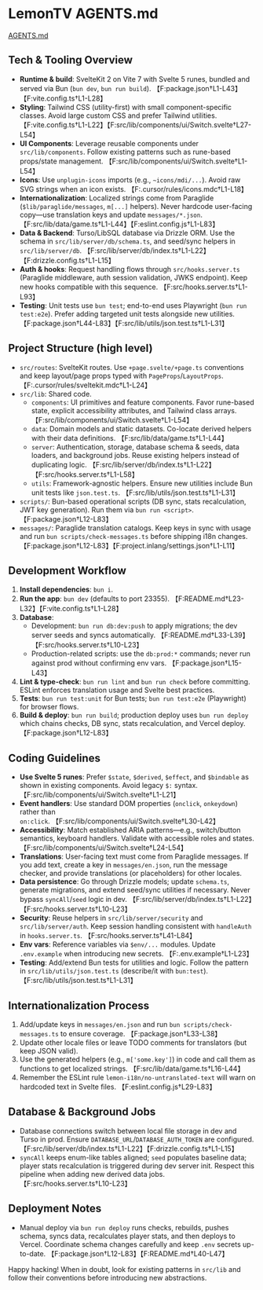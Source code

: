 # LemonTV AGENTS.md

[AGENTS.md](https://agents.md)

## Tech & Tooling Overview
- **Runtime & build**: SvelteKit 2 on Vite 7 with Svelte 5 runes, bundled and served via Bun (`bun dev`, `bun run build`). 【F:package.json†L1-L43】【F:vite.config.ts†L1-L28】
- **Styling**: Tailwind CSS (utility-first) with small component-specific classes. Avoid large custom CSS and prefer Tailwind utilities. 【F:vite.config.ts†L1-L22】【F:src/lib/components/ui/Switch.svelte†L27-L54】
- **UI Components**: Leverage reusable components under `src/lib/components`. Follow existing patterns such as rune-based props/state management. 【F:src/lib/components/ui/Switch.svelte†L1-L54】
- **Icons**: Use `unplugin-icons` imports (e.g., `~icons/mdi/...`). Avoid raw SVG strings when an icon exists. 【F:.cursor/rules/icons.mdc†L1-L18】
- **Internationalization**: Localized strings come from Paraglide (`$lib/paraglide/messages`, `m[...]` helpers). Never hardcode user-facing copy—use translation keys and update `messages/*.json`. 【F:src/lib/data/game.ts†L1-L44】【F:eslint.config.js†L1-L83】
- **Data & Backend**: Turso/LibSQL database via Drizzle ORM. Use the schema in `src/lib/server/db/schema.ts`, and seed/sync helpers in `src/lib/server/db`. 【F:src/lib/server/db/index.ts†L1-L22】【F:drizzle.config.ts†L1-L15】
- **Auth & hooks**: Request handling flows through `src/hooks.server.ts` (Paraglide middleware, auth session validation, JWKS endpoint). Keep new hooks compatible with this sequence. 【F:src/hooks.server.ts†L1-L93】
- **Testing**: Unit tests use `bun test`; end-to-end uses Playwright (`bun run test:e2e`). Prefer adding targeted unit tests alongside new utilities. 【F:package.json†L44-L83】【F:src/lib/utils/json.test.ts†L1-L31】

## Project Structure (high level)
- `src/routes`: SvelteKit routes. Use `+page.svelte/+page.ts` conventions and keep layout/page props typed with `PageProps`/`LayoutProps`. 【F:.cursor/rules/sveltekit.mdc†L1-L24】
- `src/lib`: Shared code.
  - `components`: UI primitives and feature components. Favor rune-based state, explicit accessibility attributes, and Tailwind class arrays. 【F:src/lib/components/ui/Switch.svelte†L1-L54】
  - `data`: Domain models and static datasets. Co-locate derived helpers with their data definitions. 【F:src/lib/data/game.ts†L1-L44】
  - `server`: Authentication, storage, database schema & seeds, data loaders, and background jobs. Reuse existing helpers instead of duplicating logic. 【F:src/lib/server/db/index.ts†L1-L22】【F:src/hooks.server.ts†L1-L58】
  - `utils`: Framework-agnostic helpers. Ensure new utilities include Bun unit tests like `json.test.ts`. 【F:src/lib/utils/json.test.ts†L1-L31】
- `scripts/`: Bun-based operational scripts (DB sync, stats recalculation, JWT key generation). Run them via `bun run <script>`. 【F:package.json†L12-L83】
- `messages/`: Paraglide translation catalogs. Keep keys in sync with usage and run `bun scripts/check-messages.ts` before shipping i18n changes. 【F:package.json†L12-L83】【F:project.inlang/settings.json†L1-L11】

## Development Workflow
1. **Install dependencies**: `bun i`.
2. **Run the app**: `bun dev` (defaults to port 23355). 【F:README.md†L23-L32】【F:vite.config.ts†L1-L28】
3. **Database**:
   - Development: `bun run db:dev:push` to apply migrations; the dev server seeds and syncs automatically. 【F:README.md†L33-L39】【F:src/hooks.server.ts†L10-L23】
   - Production-related scripts: use the `db:prod:*` commands; never run against prod without confirming env vars. 【F:package.json†L15-L43】
4. **Lint & type-check**: `bun run lint` and `bun run check` before committing. ESLint enforces translation usage and Svelte best practices.
5. **Tests**: `bun run test:unit` for Bun tests; `bun run test:e2e` (Playwright) for browser flows.
6. **Build & deploy**: `bun run build`; production deploy uses `bun run deploy` which chains checks, DB sync, stats recalculation, and Vercel deploy. 【F:package.json†L12-L83】

## Coding Guidelines
- **Use Svelte 5 runes**: Prefer `$state`, `$derived`, `$effect`, and `$bindable` as shown in existing components. Avoid legacy `$:` syntax. 【F:src/lib/components/ui/Switch.svelte†L1-L21】
- **Event handlers**: Use standard DOM properties (`onclick`, `onkeydown`) rather than `on:click`. 【F:src/lib/components/ui/Switch.svelte†L30-L42】
- **Accessibility**: Match established ARIA patterns—e.g., switch/button semantics, keyboard handlers. Validate with accessible roles and states. 【F:src/lib/components/ui/Switch.svelte†L24-L54】
- **Translations**: User-facing text must come from Paraglide messages. If you add text, create a key in `messages/en.json`, run the message checker, and provide translations (or placeholders) for other locales.
- **Data persistence**: Go through Drizzle models; update `schema.ts`, generate migrations, and extend seed/sync utilities if necessary. Never bypass `syncAll`/`seed` logic in dev. 【F:src/lib/server/db/index.ts†L1-L22】【F:src/hooks.server.ts†L10-L23】
- **Security**: Reuse helpers in `src/lib/server/security` and `src/lib/server/auth`. Keep session handling consistent with `handleAuth` in `hooks.server.ts`. 【F:src/hooks.server.ts†L41-L84】
- **Env vars**: Reference variables via `$env/...` modules. Update `.env.example` when introducing new secrets. 【F:.env.example†L1-L23】
- **Testing**: Add/extend Bun tests for utilities and logic. Follow the pattern in `src/lib/utils/json.test.ts` (describe/it with `bun:test`). 【F:src/lib/utils/json.test.ts†L1-L31】

## Internationalization Process
1. Add/update keys in `messages/en.json` and run `bun scripts/check-messages.ts` to ensure coverage. 【F:package.json†L33-L38】
2. Update other locale files or leave TODO comments for translators (but keep JSON valid).
3. Use the generated helpers (e.g., `m['some.key']`) in code and call them as functions to get localized strings. 【F:src/lib/data/game.ts†L16-L44】
4. Remember the ESLint rule `lemon-i18n/no-untranslated-text` will warn on hardcoded text in Svelte files. 【F:eslint.config.js†L29-L83】

## Database & Background Jobs
- Database connections switch between local file storage in dev and Turso in prod. Ensure `DATABASE_URL`/`DATABASE_AUTH_TOKEN` are configured. 【F:src/lib/server/db/index.ts†L1-L22】【F:drizzle.config.ts†L1-L15】
- `syncAll` keeps enum-like tables aligned; `seed` populates baseline data; player stats recalculation is triggered during dev server init. Respect this pipeline when adding new derived data jobs. 【F:src/hooks.server.ts†L10-L23】

## Deployment Notes
- Manual deploy via `bun run deploy` runs checks, rebuilds, pushes schema, syncs data, recalculates player stats, and then deploys to Vercel. Coordinate schema changes carefully and keep `.env` secrets up-to-date. 【F:package.json†L12-L83】【F:README.md†L40-L47】

Happy hacking! When in doubt, look for existing patterns in `src/lib` and follow their conventions before introducing new abstractions.
